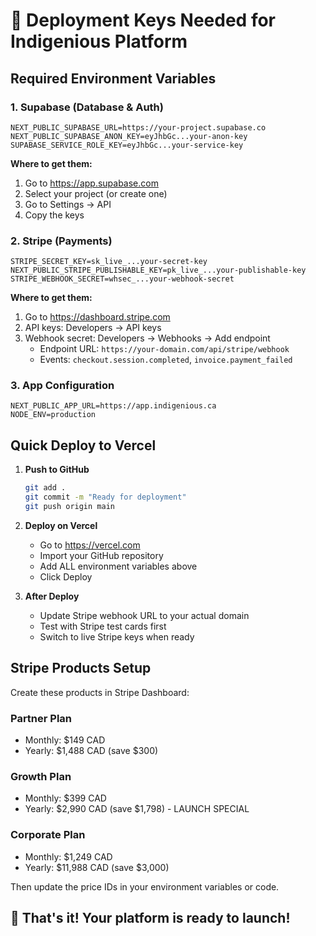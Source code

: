 # 🚀 Deployment Keys Needed for Indigenious Platform

## Required Environment Variables

### 1. Supabase (Database & Auth)
```env
NEXT_PUBLIC_SUPABASE_URL=https://your-project.supabase.co
NEXT_PUBLIC_SUPABASE_ANON_KEY=eyJhbGc...your-anon-key
SUPABASE_SERVICE_ROLE_KEY=eyJhbGc...your-service-key
```

**Where to get them:**
1. Go to https://app.supabase.com
2. Select your project (or create one)
3. Go to Settings → API
4. Copy the keys

### 2. Stripe (Payments)
```env
STRIPE_SECRET_KEY=sk_live_...your-secret-key
NEXT_PUBLIC_STRIPE_PUBLISHABLE_KEY=pk_live_...your-publishable-key
STRIPE_WEBHOOK_SECRET=whsec_...your-webhook-secret
```

**Where to get them:**
1. Go to https://dashboard.stripe.com
2. API keys: Developers → API keys
3. Webhook secret: Developers → Webhooks → Add endpoint
   - Endpoint URL: `https://your-domain.com/api/stripe/webhook`
   - Events: `checkout.session.completed`, `invoice.payment_failed`

### 3. App Configuration
```env
NEXT_PUBLIC_APP_URL=https://app.indigenious.ca
NODE_ENV=production
```

## Quick Deploy to Vercel

1. **Push to GitHub**
   ```bash
   git add .
   git commit -m "Ready for deployment"
   git push origin main
   ```

2. **Deploy on Vercel**
   - Go to https://vercel.com
   - Import your GitHub repository
   - Add ALL environment variables above
   - Click Deploy

3. **After Deploy**
   - Update Stripe webhook URL to your actual domain
   - Test with Stripe test cards first
   - Switch to live Stripe keys when ready

## Stripe Products Setup

Create these products in Stripe Dashboard:

### Partner Plan
- Monthly: $149 CAD
- Yearly: $1,488 CAD (save $300)

### Growth Plan  
- Monthly: $399 CAD
- Yearly: $2,990 CAD (save $1,798) - LAUNCH SPECIAL

### Corporate Plan
- Monthly: $1,249 CAD
- Yearly: $11,988 CAD (save $3,000)

Then update the price IDs in your environment variables or code.

## 🎉 That's it! Your platform is ready to launch!